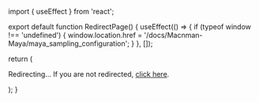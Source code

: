 import { useEffect } from 'react';

export default function RedirectPage() {
  useEffect(() => {
    if (typeof window !== 'undefined') {
      window.location.href = '/docs/Macnman-Maya/maya_sampling_configuration';
    }
  }, []);

  return (
    <div>
      <p>Redirecting... If you are not redirected, <a href="/docs/Macnman-Maya/maya_sampling_configuration">click here</a>.</p>
    </div>
  );
}